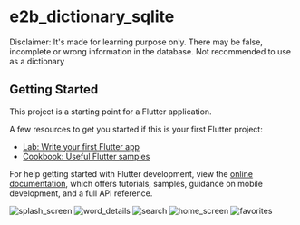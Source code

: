 # e2b_dictionary_sqlite

Disclaimer: It's made for learning purpose only. There may be false, incomplete or wrong information in the database. Not recommended to use as a dictionary

## Getting Started

This project is a starting point for a Flutter application.

A few resources to get you started if this is your first Flutter project:

- [Lab: Write your first Flutter app](https://docs.flutter.dev/get-started/codelab)
- [Cookbook: Useful Flutter samples](https://docs.flutter.dev/cookbook)

For help getting started with Flutter development, view the
[online documentation](https://docs.flutter.dev/), which offers tutorials,
samples, guidance on mobile development, and a full API reference.

![splash_screen](https://user-images.githubusercontent.com/98794936/236626830-241989f8-38ad-4dc1-88f1-594660fbfe1c.png)
![word_details](https://user-images.githubusercontent.com/98794936/236626831-938adc41-163f-4d92-8670-491c71247e59.png)
![search](https://user-images.githubusercontent.com/98794936/236626833-d35ef1fc-9f33-4aa6-a5ea-5fe57a7dae0b.png)
![home_screen](https://user-images.githubusercontent.com/98794936/236626838-0d1c3a82-aaab-43e9-a0b9-c4ca3680121a.png)
![favorites](https://user-images.githubusercontent.com/98794936/236626840-0a26cc79-c8de-4be8-ae1b-6cc2eb66b664.png)
